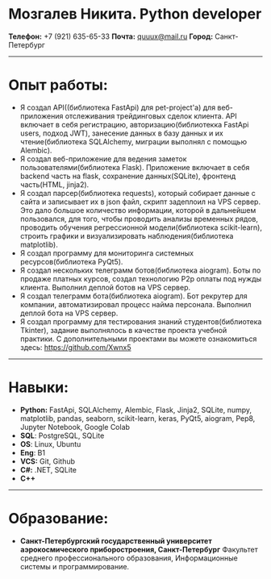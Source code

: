 # Мозгалев Никита. Python developer
__Телефон:__ +7 (921) 635-65-33
__Почта:__ quuux@mail.ru
__Город:__ Санкт-Петербург
___
# Опыт работы:
- Я создал API((библиотека FastApi) для pet-project'а) для веб-приложения отслеживания трейдинговых сделок клиента. API включает в себя регистрацию, авторизацию(библиотекка FastApi users, подход JWT), занесение данных в базу данных и их чтение(библиотека SQLAlchemy, миграции выполнял с помощью Alembic).
- Я создал веб-приложение для ведения заметок пользователями(библиотека Flask). Приложение включает в себя backend часть на flask, сохранение данных(SQLite), фронтенд часть(HTML, jinja2).
- Я создал парсер(библиотека requests), который собирает данные с сайта и записывает их в json файл, скрипт задеплоил на VPS сервер. Это дало большое количество информации, которой в дальнейшем пользовался, для того, чтобы проводить анализы временных рядов, проводить обучения регрессионной модели(библиотека scikit-learn), строить графики и визуализировать наблюдения(библиотека matplotlib).
- Я создал программу для мониторинга системных ресурсов(библиотека PyQt5).
- Я создал нескольких телеграмм ботов(библиотека aiogram). Боты по продаже платных курсов, создал технологию P2p оплаты под нужды клиента. Выполнил деплой ботов на VPS сервер.
- Я создал телеграмм бота(библиотека aiogram). Бот рекрутер для компании, автоматизировал процесс найма персонала. Выполнил деплой бота на VPS сервер.
-  Я создал программу для тестирования знаний студентов(библиотека Tkinter), задание выполнялось в качестве проекта учебной практики.
С дополнительными проектами вы можете ознакомиться здесь: https://github.com/Xwnx5
___
# Навыки:
- __Python:__ FastApi, SQLAlchemy, Alembic, Flask, Jinja2, SQLite, numpy, matplotlib, pandas, seaborn, scikit-learn, keras, PyQt5, aiogram, Pep8, Jupyter Notebook, Google Colab
- __SQL__: PostgreSQL, SQLite
- __OS__: Linux, Ubuntu
- __Eng__: B1
- __VCS:__ Git, Github
- __C#:__ .NET, SQLite
- __С++__
___
# Образование:
- __Санкт-Петербургский государственный университет аэрокосмического приборостроения, Санкт-Петербург__
Факультет среднего профессионального образования, Информационные системы и программирование.
